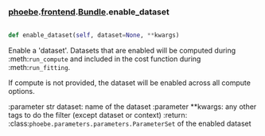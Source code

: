 ### [phoebe](phoebe.md).[frontend](phoebe.frontend.md).[Bundle](phoebe.frontend.Bundle.md).enable_dataset

```py

def enable_dataset(self, dataset=None, **kwargs)

```



Enable a 'dataset'.  Datasets that are enabled will be computed
during :meth:`run_compute` and included in the cost function
during :meth:`run_fitting`.

If compute is not provided, the dataset will be enabled across all
compute options.

:parameter str dataset: name of the dataset
:parameter **kwargs: any other tags to do the filter
    (except dataset or context)
:return: :class:`phoebe.parameters.parameters.ParameterSet`
    of the enabled dataset

